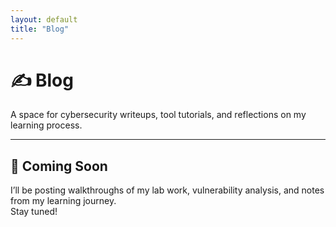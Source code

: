 ```yaml
---
layout: default
title: "Blog"
---
```


# ✍️ Blog

A space for cybersecurity writeups, tool tutorials, and reflections on my learning process.

---

## 🔐 Coming Soon
I’ll be posting walkthroughs of my lab work, vulnerability analysis, and notes from my learning journey.  
Stay tuned!
